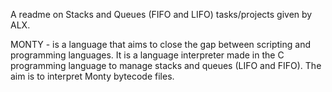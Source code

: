 A readme on Stacks and Queues (FIFO and LIFO) tasks/projects given by ALX.

MONTY - is a language that aims to close the gap between scripting and programming languages. It is a language interpreter made in the C programming language to manage stacks and queues (LIFO and FIFO). The aim is to interpret Monty bytecode files.
